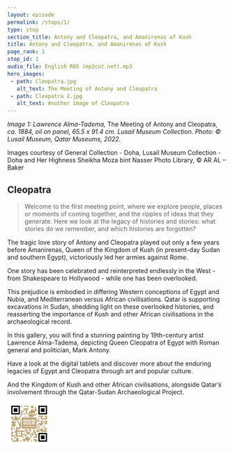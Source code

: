 ```yaml
---
layout: episode
permalink: /stops/1/
type: stop
section_title: Antony and Cleopatra, and Amanirenas of Kush
title: Antony and Cleopatra, and Amanirenas of Kush
page_rank: 1
stop_id: 1
audio_file: English R05 (mp3cut.net).mp3
hero_images:
 - path: Cleopatra.jpg
   alt_text: The Meeting of Antony and Cleopatra
 - path: Cleopatra 2.jpg
   alt_text: Another image of Cleopatra
---
```


*Image 1: Lawrence Alma-Tadema,* The Meeting of Antony and Cleopatra, *ca. 1884, oil on panel, 65.5 x 91.4 cm. Lusail Museum Collection. Photo: © Lusail Museum, Qatar Museums, 2022.*

Images courtesy of General Collection - Doha, Lusail Museum Collection - Doha and Her Highness Sheikha Moza bint Nasser Photo Library, © AR AL – Baker

## Cleopatra

> Welcome to the first meeting point, where we explore people, places or moments of coming together, and the ripples of ideas that they generate. Here we look at the legacy of histories and stories: what stories do we remember, and which histories are forgotten?

The tragic love story of Antony and Cleopatra played out only a few years before Amanirenas, Queen of the Kingdom of Kush (in present-day Sudan and southern Egypt), victoriously led her armies against Rome. 

One story has been celebrated and reinterpreted endlessly in the West - from Shakespeare to Hollywood - while one has been overlooked. 

This prejudice is embodied in differing Western conceptions of Egypt and Nubia, and Mediterranean versus African civilisations. Qatar is supporting excavations in Sudan, shedding light on these overlooked histories, and reasserting the importance of Kush and other African civilisations in the archaeological record.

In this gallery, you will find a stunning painting by 19th-century artist Lawrence Alma-Tadema, depicting Queen Cleopatra of Egypt with Roman general and politician, Mark Antony.

Have a look at the digital tablets and discover more about the enduring legacies of Egypt and Cleopatra through art and popular culture.

And the Kingdom of Kush and other African civilisations, alongside Qatar’s involvement through the Qatar-Sudan Archaeological Project.

<img align="left" width="100" height="100" src="/assets/img/meta/stop 1.png"/>
